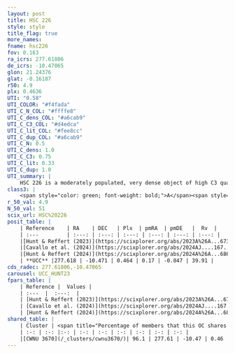 ```yaml
---
layout: post
title: HSC 226
style: style
title_flag: true
more_names: 
fname: hsc226
fov: 0.163
ra_icrs: 277.61806
de_icrs: -10.47065
glon: 21.24376
glat: -0.16187
r50: 4.9
plx: 0.4636
UTI: "0.58"
UTI_COLOR: "#f4fada"
UTI_C_N_COL: "#ffffe8"
UTI_C_dens_COL: "#a6cab9"
UTI_C_C3_COL: "#d4edca"
UTI_C_lit_COL: "#fee8cc"
UTI_C_dup_COL: "#a6cab9"
UTI_C_N: 0.5
UTI_C_dens: 1.0
UTI_C_C3: 0.75
UTI_C_lit: 0.33
UTI_C_dup: 1.0
UTI_summary: |
    HSC 226 is a moderately populated, very dense object of high C3 quality. It was recently reported in the literature. This object shares a large percentage of members with a later reported entry.
class3: |
    <span style="color: green; font-weight: bold;">A</span><span style="color: #FFC300; font-weight: bold;">B</span>
r_50_val: 4.9
N_50_val: 51
scix_url: HSC%20226
posit_table: |
    | Reference    | RA    | DEC   | Plx  | pmRA  | pmDE   |  Rv  |
    | :---         | :---: | :---: | :---: | :---: | :---: | :---: |
    |[Hunt & Reffert (2023)](https://scixplorer.org/abs/2023A%26A...673A.114H) | 277.621 | -10.45 | 0.467 | 0.173 | -0.066 | 5.86 |
    |[Cavallo et al. (2024)](https://scixplorer.org/abs/2024AJ....167...12C) | 277.613 | -10.478 | 0.462 | -- | -- | -- |
    |[Hunt & Reffert (2024)](https://scixplorer.org/abs/2024A%26A...686A..42H) | 277.621 | -10.45 | 0.467 | 0.173 | -0.066 | 5.86 |
    | **UCC** |277.618 | -10.471 | 0.464 | 0.17 | -0.047 | 39.91 | 
cds_radec: 277.61806,-10.47065
carousel: UCC_HUNT23
fpars_table: |
    | Reference |  Values |
    | :---  |  :---:  |
    | [Hunt & Reffert (2023)](https://scixplorer.org/abs/2023A%26A...673A.114H) | `AV50=4.512, diffAV50=1.978, MOD50=11.514, logAge50=7.597` |
    | [Cavallo et al. (2024)](https://scixplorer.org/abs/2024AJ....167...12C) | `AV50=4.45, dMod50=10.89, logAge50=7.95, [Fe/H]50=-0.21` |
    | [Hunt & Reffert (2024)](https://scixplorer.org/abs/2024A%26A...686A..42H) | `MassJ=859.326` |
shared_table: |
    | Cluster | <span title="Percentage of members that this OC shares with the ones listed">%</span>   | RA   | DEC   | Plx   | pmRA  | pmDE  | Rv | UTI |
    | :-: | :-: |:-: | :-: | :-: | :-: | :-: | :-: | :-: |
    |[CWNU 3670](/_clusters/cwnu3670/)| 96.1 | 277.61 | -10.47 | 0.46 | 0.17 | -0.05 | 39.91 |0.06 |
---
```

